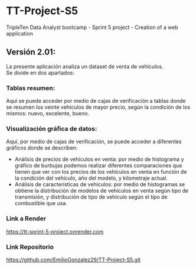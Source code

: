 # TT-Project-S5
TripleTen Data Analyst bootcamp - Sprint 5 project - Creation of a web application
  
## Versión 2.01:  
La presente aplicación analiza un dataset de venta de vehículos.  
Se divide en dos apartados:  

### Tablas resumen:
Aquí se puede acceder por medio de cajas de verificación a tablas donde se resumen los veinte vehículos de mayor precio, según la condición de los mismos: nuevo, excelente, bueno.
  
### Visualización gráfica de datos:
Aquí, por medio de cajas de verificación, se puede acceder a diferentes gráficos donde se describen:
* Análisis de precios de vehículos en venta: por medio de histograma y gráfico de burbujas podemos realizar diferentes comparaciones que tienen que ver con los precios de los vehículos en venta en función de la condición del vehículo, año del modelo, y kilometraje actual.  
* Análisis de características de vehículos: por medio de histogramas se obtiene la distribución de modelos de vehículos en venta según tipo de transmisión, y distribución de tipo de vehículo según el tipo de combustible que usa.


### Link a Render  
https://tt-sprint-5-project.onrender.com

### Link Repositorio
https://github.com/EmilioGonzalez29/TT-Project-S5.git